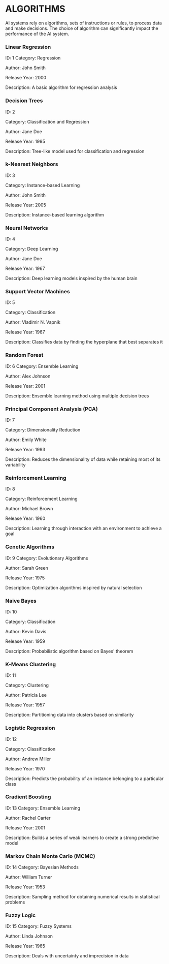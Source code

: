 # ALGORITHMS
 AI systems rely on algorithms, sets of instructions or rules, to process data and make decisions. The choice of algorithm can significantly impact the performance of the AI system.
### Linear Regression

ID: 1
Category: Regression

Author: John Smith

Release Year: 2000

Description: A basic algorithm for regression analysis
### Decision Trees

ID: 2

Category: Classification and Regression

Author: Jane Doe

Release Year: 1995

Description: Tree-like model used for classification and regression

### k-Nearest Neighbors

ID: 3

Category: Instance-based Learning

Author: John Smith

Release Year: 2005

Description: Instance-based learning algorithm

### Neural Networks

ID: 4

Category: Deep Learning

Author: Jane Doe

Release Year: 1967

Description: Deep learning models inspired by the human brain

### Support Vector Machines

ID: 5

Category: Classification

Author: Vladimir N. Vapnik

Release Year: 1967

Description: Classifies data by finding the hyperplane that best separates it
### Random Forest

ID: 6
Category: Ensemble Learning

Author: Alex Johnson

Release Year: 2001

Description: Ensemble learning method using multiple decision trees
### Principal Component Analysis (PCA)

ID: 7

Category: Dimensionality Reduction

Author: Emily White

Release Year: 1993

Description: Reduces the dimensionality of data while retaining most of its variability
### Reinforcement Learning

ID: 8

Category: Reinforcement Learning

Author: Michael Brown

Release Year: 1960

Description: Learning through interaction with an environment to achieve a goal
### Genetic Algorithms

ID: 9
Category: Evolutionary Algorithms

Author: Sarah Green

Release Year: 1975

Description: Optimization algorithms inspired by natural selection
### Naive Bayes

ID: 10

Category: Classification

Author: Kevin Davis

Release Year: 1959

Description: Probabilistic algorithm based on Bayes' theorem

### K-Means Clustering

ID: 11

Category: Clustering

Author: Patricia Lee

Release Year: 1957

Description: Partitioning data into clusters based on similarity
### Logistic Regression

ID: 12

Category: Classification

Author: Andrew Miller

Release Year: 1970

Description: Predicts the probability of an instance belonging to a particular class
### Gradient Boosting

ID: 13
Category: Ensemble Learning

Author: Rachel Carter

Release Year: 2001

Description: Builds a series of weak learners to create a strong predictive model
### Markov Chain Monte Carlo (MCMC)

ID: 14
Category: Bayesian Methods

Author: William Turner

Release Year: 1953

 Description: Sampling method for obtaining numerical results in statistical problems
### Fuzzy Logic

ID: 15
Category: Fuzzy Systems

Author: Linda Johnson

Release Year: 1965

Description: Deals with uncertainty and imprecision in data


